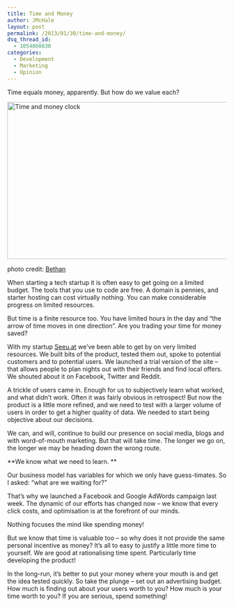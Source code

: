 ```yaml
---
title: Time and Money
author: JMcHale
layout: post
permalink: /2013/01/30/time-and-money/
dsq_thread_id:
  - 1054860830
categories:
  - Development
  - Marketing
  - Opinion
---
```

Time equals money, apparently. But how do we value each?

[<img class="aligncenter size-full wp-image-10391" title="time-and-money" src="http://www.rookieoven.com/wp-content/uploads/2013/01/time-and-money.jpg" alt="Time and money clock" width="540" height="360" />][1]

photo credit: [Βethan][2]

When starting a tech startup it is often easy to get going on a limited budget. The tools that you use to code are free. A domain is pennies, and starter hosting can cost virtually nothing. You can make considerable progress on limited resources.

But time is a finite resource too. You have limited hours in the day and &#8220;the arrow of time moves in one direction&#8221;. Are you trading your time for money saved?

With my startup [Seeu.at][3] we&#8217;ve been able to get by on very limited resources. We built bits of the product, tested them out, spoke to potential customers and to potential users. We launched a trial version of the site &#8211; that allows people to plan nights out with their friends and find local offers. We shouted about it on Facebook, Twitter and Reddit.

A trickle of users came in. Enough for us to subjectively learn what worked, and what didn&#8217;t work. Often it was fairly obvious in retrospect! But now the product is a little more refined, and we need to test with a larger volume of users in order to get a higher quality of data. We needed to start being objective about our decisions.

We can, and will, continue to build our presence on social media, blogs and with word-of-mouth marketing. But that will take time. The longer we go on, the longer we may be heading down the wrong route.

**We know what we need to learn. **

Our business model has variables for which we only have guess-timates. So I asked: &#8220;what are we waiting for?&#8221;

That&#8217;s why we launched a Facebook and Google AdWords campaign last week. The dynamic of our efforts has changed now &#8211; we know that every click costs, and optimisation is at the forefront of our minds.

Nothing focuses the mind like spending money!

But we know that time is valuable too &#8211; so why does it not provide the same personal incentive as money? It&#8217;s all to easy to justify a little more time to yourself. We are good at rationalising time spent. Particularly time developing the product!

In the long-run, it&#8217;s better to put your money where your mouth is and get the idea tested quickly. So take the plunge &#8211; set out an advertising budget. How much is finding out about your users worth to you? How much is your time worth to you? If you are serious, spend something!

 [1]: http://www.rookieoven.com/wp-content/uploads/2013/01/time-and-money.jpg
 [2]: http://www.flickr.com/photos/beth19/4721798240/
 [3]: http://seeu.at